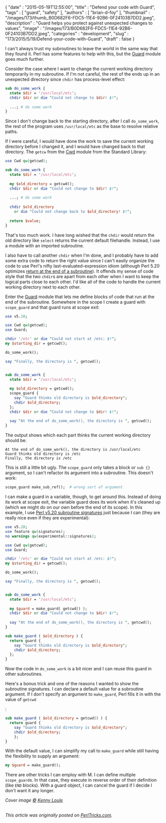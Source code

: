 {
   "date" : "2015-05-19T12:55:00",
   "title" : "Defend your code with Guard",
   "tags" : [
      "guard",
      "safety"
   ],
   "authors" : [
      "brian-d-foy"
   ],
   "thumbnail" : "/images/173/thumb_B0D682F6-FDC5-11E4-92B6-0F24103B7DD2.jpeg",
   "description" : "Guard helps you protect against unexpected changes to values",
   "image" : "/images/173/B0D682F6-FDC5-11E4-92B6-0F24103B7DD2.jpeg",
   "categories" : "development",
   "slug" : "173/2015/5/19/Defend-your-code-with-Guard",
   "draft" : false
}


I can't always trust my subroutines to leave the world in the same way that they found it. Perl has some features to help with this, but the [Guard](https://metacpan.org/pod/Guard) module goes much further.

Consider the case where I want to change the current working directory temporarily in my subroutine. If I'm not careful, the rest of the ends up in an unexpected directory since `chdir` has process-level effect:

```perl
sub do_some_work {
  state $dir = '/usr/local/etc';
  chdir $dir or die "Could not change to $dir! $!";
  
  ...; # do some work
}
```

Since I don't change back to the starting directory, after I call `do_some_work`, the rest of the program uses `/usr/local/etc` as the base to resolve relative paths.

If I were careful, I would have done the work to save the current working directory before I changed it, and I would have changed back to that directory. The `getcw` from the [Cwd](https://metacpan.org/pod/Cwd) module from the Standard Library:

```perl
use Cwd qw(getcwd);

sub do_some_work {
  state $dir = '/usr/local/etc';
  
  my $old_directory = getcwd();
  chdir $dir or die "Could not change to $dir! $!";
  
  ...; # do some work
  
  chdir $old_directory 
    or die "Could not change back to $old_directory! $!";
    
  return $value;
}
```

That's too much work. I have long wished that the `chdir` would return the old directory like `select` returns the current default filehandle. Instead, I use a module with an imported subroutine.

I also have to call another `chdir` when I'm done, and I probably have to add some extra code to return the right value since I can't easily organize the code to use Perl's nifty last-evaluated-expression idiom (although Perl 5.20 optimizes [return at the end of a subroutine](http://www.effectiveperlprogramming.com/2014/06/perl-5-20-optimizes-return-at-the-end-of-a-subroutine/)). It offends my sense of code style that the two `chdir`s are apart from each other when I want to keep the logical parts close to each other. I'd like all of the code to handle the current working directory next to each other.

Enter the [Guard](https://metacpan.org/pod/Guard) module that lets me define blocks of code that run at the end of the subroutine. Somewhere in the scope I create a guard with `scope_guard` and that guard runs at scope exit:

```perl
use v5.10;

use Cwd qw(getcwd);
use Guard;

chdir '/etc' or die "Could not start at /etc: $!";
my $starting_dir = getcwd();

do_some_work();

say "Finally, the directory is ", getcwd();


sub do_some_work {
  state $dir = '/usr/local/etc';
  
  my $old_directory = getcwd();
  scope_guard { 
    say "Guard thinks old directory is $old_directory";
    chdir $old_directory;
  };
  chdir $dir or die "Could not change to $dir! $!";
  
  say "At the end of do_some_work(), the directory is ", getcwd();
}
```

The output shows which each part thinks the current working directory should be:

    At the end of do_some_work(), the directory is /usr/local/etc
    Guard thinks old directory is /etc
    Finally, the directory is /etc

This is still a little bit ugly. The `scope_guard` only takes a block or `sub {}` argument, so I can't refactor its argument into a subroutine. This doesn't work:

```perl
scope_guard make_sub_ref();  # wrong sort of argument
```

I can make a guard in a variable, though, to get around this. Instead of doing its work at scope exit, the variable guard does its work when it's cleaned up (which we might do on our own before the end of its scope). In this example, I use [Perl v5.20 subroutine signatures](http://perltricks.com/article/72/2014/2/24/Perl-levels-up-with-native-subroutine-signatures) just because I can (they are really nice even if they are experimental):

```perl
use v5.20;
use feature qw(signatures);
no warnings qw(experimental::signatures);

use Cwd qw(getcwd);
use Guard;

chdir '/etc' or die "Could not start at /etc: $!";
my $starting_dir = getcwd();

do_some_work();

say "Finally, the directory is ", getcwd();


sub do_some_work {
  state $dir = '/usr/local/etc';
  
  my $guard = make_guard( getcwd() );
  chdir $dir or die "Could not change to $dir! $!";
  
  say "At the end of do_some_work(), the directory is ", getcwd();
}

sub make_guard ( $old_directory ) {
  return guard {
    say "Guard thinks old directory is $old_directory";
    chdir $old_directory;  
  };
}
```

Now the code in `do_some_work` is a bit nicer and I can reuse this guard in other subroutines.

Here's a bonus trick and one of the reasons I wanted to show the subroutine signatures. I can declare a default value for a subroutine argument. If I don't specify an argument to `make_guard`, Perl fills it in with the value of `getcwd`

:

```perl
sub make_guard ( $old_directory = getcwd() ) {
  return guard {
    say "Guard thinks old directory is $old_directory";
    chdir $old_directory;  
    };
}
```

With the default value, I can simplify my call to `make_guard` while still having the flexibility to supply an argument:

```perl
my $guard = make_guard();
```

There are other tricks I can employ with M. I can define multiple `scope_guard`s. In that case, they execute in reverse order of their definition (like `END` blocks). With a guard object, I can cancel the guard if I decide I don't want it any longer.

*Cover image [©](http://creativecommons.org/licenses/by/4.0/) [Kenny Loule](https://www.flickr.com/photos/kwl/4229954645/in/photolist-7rMC9v-pWeFtB-dyGDSJ-4MTKCZ-9KGfvt-2Vmh2z-isiLE-a8wfzo-a8wdRy-nP4HU4-pMmELA-ebn2Yf-fR1AiY-6pwAvQ-oZC6iQ-eiAHKH-KaYMr-7ur9cv-eex2Ee-aJRH8P-nAD84h-nB5gYR-fFiErQ-6Y7HDp-dzKZh2-7xKM96-63dow9-6YbKFs-6nwuvh-6jFGwT-gDJYEc-bvwwma-7dKehm-8s7yHZ-8s7yjr-hNorq7-66hCWL-cLiZjq-7dKeYQ-9f4UgQ-nB5fP6-c6w6dU-7VSAhE-nAkYD2-gDKEpJ-iegmK-fFiE61-dd5mRC-64joJH-64CuGq)*

\
*This article was originally posted on [PerlTricks.com](http://perltricks.com).*

